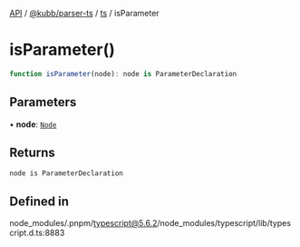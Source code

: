 [API](../../../../../packages.md) / [@kubb/parser-ts](../../../index.md) / [ts](../index.md) / isParameter

# isParameter()

```ts
function isParameter(node): node is ParameterDeclaration
```

## Parameters

• **node**: [`Node`](../interfaces/Node.md)

## Returns

`node is ParameterDeclaration`

## Defined in

node\_modules/.pnpm/typescript@5.6.2/node\_modules/typescript/lib/typescript.d.ts:8883
